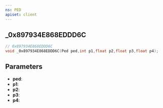 ```yaml
---
ns: PED
apiset: client
---
```

## _0x897934E868EDDD6C

```c
// 0x897934E868EDDD6C
void _0x897934E868EDDD6C(Ped ped,int p1,float p2,float p3,float p4);
```


## Parameters
* **ped**:
* **p1**:
* **p2**:
* **p3**:
* **p4**: